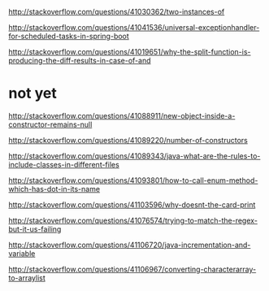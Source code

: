 http://stackoverflow.com/questions/41030362/two-instances-of

http://stackoverflow.com/questions/41041536/universal-exceptionhandler-for-scheduled-tasks-in-spring-boot

http://stackoverflow.com/questions/41019651/why-the-split-function-is-producing-the-diff-results-in-case-of-and

not yet
====

http://stackoverflow.com/questions/41088911/new-object-inside-a-constructor-remains-null

http://stackoverflow.com/questions/41089220/number-of-constructors

http://stackoverflow.com/questions/41089343/java-what-are-the-rules-to-include-classes-in-different-files

http://stackoverflow.com/questions/41093801/how-to-call-enum-method-which-has-dot-in-its-name

http://stackoverflow.com/questions/41103596/why-doesnt-the-card-print

http://stackoverflow.com/questions/41076574/trying-to-match-the-regex-but-it-us-failing

http://stackoverflow.com/questions/41106720/java-incrementation-and-variable

http://stackoverflow.com/questions/41106967/converting-characterarray-to-arraylist